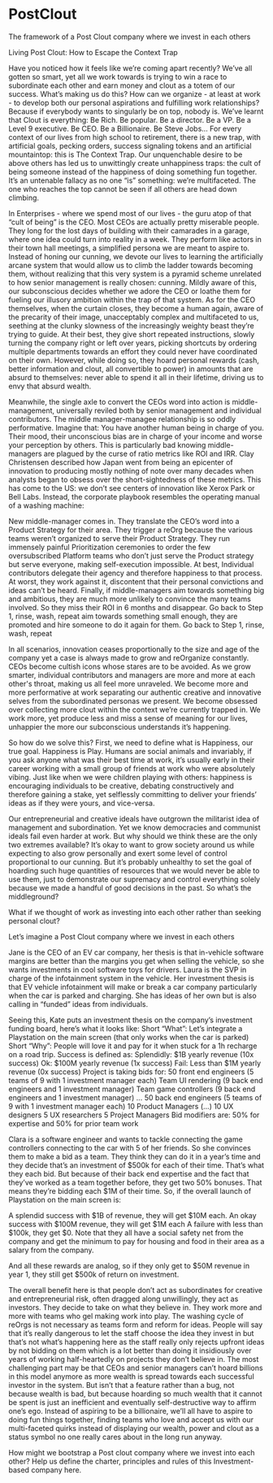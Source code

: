 # PostClout
The framework of a Post Clout company where we invest in each others

Living Post Clout: How to Escape the Context Trap

Have you noticed how it feels like we’re coming apart recently? We’ve all gotten so smart, yet all we work towards is trying to win a race to subordinate each other and earn money and clout as a totem of our success. What’s making us do this? How can we organize - at least at work - to develop both our personal aspirations and fulfilling work relationships? Because if everybody wants to singularly be on top, nobody is.
We’ve learnt that Clout is everything: Be Rich. Be popular. Be a director. Be a VP. Be a Level 9 executive. Be CEO. Be a Billionaire. Be Steve Jobs… For every context of our lives from high school to retirement, there is a new trap, with artificial goals, pecking orders, success signaling tokens and an artificial mountaintop: this is The Context Trap.
Our unquenchable desire to be above others has led us to unwittingly create unhappiness traps: the cult of being someone instead of the happiness of doing something fun together. It’s an untenable fallacy as no one “is” something: we’re multifaceted. The one who reaches the top cannot be seen if all others are head down climbing.

In Enterprises - where we spend most of our lives - the guru atop of that “cult of being” is the CEO. Most CEOs are actually pretty miserable people. They long for the lost days of building with their camarades in a garage, where one idea could turn into reality in a week. They perform like actors in their town hall meetings, a simplified persona we are meant to aspire to. Instead of honing our cunning, we devote our lives to learning the artificially arcane system that would allow us to climb the ladder towards becoming them, without realizing that this very system is a pyramid scheme unrelated to how senior management is really chosen: cunning. 
Mildly aware of this, our subconscious decides whether we adore the CEO or loathe them for fueling our illusory ambition within the trap of that system. As for the CEO themselves, when the curtain closes, they become a human again, aware of the precarity of their image, unacceptably complex and multifaceted to us, seething at the clunky slowness of the increasingly weighty beast they’re trying to guide. At their best, they give short repeated instructions, slowly turning the company right or left over years, picking shortcuts by ordering multiple departments towards an effort they could never have coordinated on their own.
However, while doing so, they hoard personal rewards (cash, better information and clout, all convertible to power) in amounts that are absurd to themselves: never able to spend it all in their lifetime, driving us to envy that absurd wealth.

Meanwhile, the single axle to convert the CEOs word into action is middle-management, universally reviled both by senior management and individual contributors. The middle manager-managee relationship is so oddly performative. Imagine that: You have another human being in charge of you. Their mood, their unconscious bias are in charge of your income and worse your perception by others. This is particularly bad knowing middle-managers are plagued by the curse of ratio metrics like ROI and IRR. Clay Christensen described how Japan went from being an epicenter of innovation to producing mostly nothing of note over many decades when analysts began to obsess over the short-sightedness of these metrics. This has come to the US: we don’t see centers of innovation like Xerox Park or Bell Labs. Instead, the corporate playbook resembles the operating manual of a washing machine:

New middle-manager comes in.
They translate the CEO’s word into a Product Strategy for their area.
They trigger a reOrg because the various teams weren’t organized to serve their Product Strategy.
They run immensely painful Prioritization ceremonies to order the few oversubscribed Platform teams who don’t just serve the Product strategy but serve everyone, making self-execution impossible.
At best, Individual contributors delegate their agency and therefore happiness to that process. At worst, they work against it, discontent that their personal convictions and ideas can’t be heard.
Finally, if middle-managers 
aim towards something big and ambitious, they are much more unlikely to convince the many teams involved. So they miss their ROI in 6 months and disappear. Go back to Step 1, rinse, wash, repeat
aim towards something small enough, they are promoted and hire someone to do it again for them. Go back to Step 1, rinse, wash, repeat

In all scenarios, innovation ceases proportionally to the size and age of the company yet a case is always made to grow and reOrganize constantly. CEOs become cultish icons whose stares are to be avoided. As we grow smarter, individual contributors and managers are more and more at each other's throat, making us all feel more unraveled. We become more and more performative at work separating our authentic creative and innovative selves from the subordinated personas we present. We become obsessed over collecting more clout within the context we’re currently trapped in. We work more, yet produce less and miss a sense of meaning for our lives, unhappier the more our subconscious understands it’s happening.

So how do we solve this?
First, we need to define what is Happiness, our true goal. Happiness is Play. Humans are social animals and invariably, if you ask anyone what was their best time at work, it’s usually early in their career working with a small group of friends at work who were absolutely vibing. Just like when we were children playing with others: happiness is encouraging individuals to be creative, debating constructively and therefore gaining a stake, yet selflessly committing to deliver your friends’ ideas as if they were yours, and vice-versa.

Our entrepreneurial and creative ideals have outgrown the militarist idea of management and subordination. Yet we know democracies and communist ideals fail even harder at work. But why should we think these are the only two extremes available? It’s okay to want to grow society around us while expecting to also grow personally and exert some level of control proportional to our cunning. But it’s probably unhealthy to set the goal of hoarding such huge quantities of resources that we would never be able to use them, just to demonstrate our supremacy and control everything solely because we made a handful of good decisions in the past. So what’s the middleground?

What if we thought of work as investing into each other rather than seeking personal clout?

Let’s imagine a Post Clout company where we invest in each others

Jane is the CEO of an EV car company, her thesis is that in-vehicle software margins are better than the margins you get when selling the vehicle, so she wants investments in cool software toys for drivers.
Laura is the SVP in charge of the infotainment system in the vehicle. Her investment thesis is that EV vehicle infotainment will make or break a car company particularly when the car is parked and charging. She has ideas of her own but is also calling in “funded” ideas from individuals.

Seeing this, Kate puts an investment thesis on the company’s investment funding board, here’s what it looks like:
Short “What”: Let’s integrate a Playstation on the main screen (that only works when the car is parked)
Short “Why”: People will love it and pay for it when stuck for a 1h recharge on a road trip.
Success is defined as: 
Splendidly: $1B yearly revenue (10x success)
Ok: $100M yearly revenue (1x success)
Fail: Less than $1M yearly revenue (0x success)
Project is taking bids for:
50 front end engineers (5 teams of 9 with 1 investment manager each)
Team UI rendering (9 back end engineers and 1 investment manager)
Team game controllers (9 back end engineers and 1 investment manager)
…
50 back end engineers (5 teams of 9 with 1 investment manager each)
10 Product Managers (...)
10 UX designers 
5 UX researchers
5 Project Managers
Bid modifiers are: 50% for expertise and 50% for prior team work

Clara is a software engineer and wants to tackle connecting the game controllers connecting to the car with 5 of her friends. So she convinces them to make a bid as a team. They think they can do it in a year’s time and they decide that’s an investment of $500k for each of their time. That’s what they each bid. But because of their back end expertise and the fact that they’ve worked as a team together before, they get two 50% bonuses. That means they’re bidding each $1M of their time. So, if the overall launch of Playstation on the main screen is:

A splendid success with $1B of revenue, they will get $10M each.
An okay success with $100M revenue, they will get $1M each
A failure with less than $100k, they get $0. Note that they all have a social safety net from the company and get the minimum to pay for housing and food in their area as a salary from the company.

And all these rewards are analog, so if they only get to $50M revenue in year 1, they still get $500k of return on investment. 

The overall benefit here is that people don’t act as subordinates for creative and entrepreneurial risk, often dragged along unwillingly, they act as investors. They decide to take on what they believe in. They work more and more with teams who gel making work into play. The washing cycle of reOrgs is not necessary as teams form and reform for ideas. People will say that it’s really dangerous to let the staff choose the idea they invest in but that’s not what’s happening here as the staff really only rejects upfront ideas by not bidding on them which is a lot better than doing it insidiously over years of working half-heartedly on projects they don’t believe in.
The most challenging part may be that CEOs and senior managers can’t hoard billions in this model anymore as more wealth is spread towards each successful investor in the system. But isn’t that a feature rather than a bug, not because wealth is bad, but because hoarding so much wealth that it cannot be spent is just an inefficient and eventually self-destructive way to affirm one’s ego. Instead of aspiring to be a billionaire, we’ll all have to aspire to doing fun things together, finding teams who love and accept us with our multi-faceted quirks instead of displaying our wealth, power and clout as a status symbol no one really cares about in the long run anyway.

How might we bootstrap a Post clout company where we invest into each other? Help us define the charter, principles and rules of this Investment-based company here.
